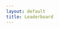 ```yaml
---
layout: default
title: Leaderboard
---
```


<style>
    table {
        margin-left: auto;
        margin-right: auto;
    }
</style>

<script
	type="module"
	src="https://gradio.s3-us-west-2.amazonaws.com/4.1.2/gradio.js"
></script>

<gradio-app src="https://koshti10-clem-leaderboard.hf.space"></gradio-app>
